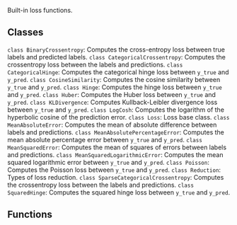 Built-in loss functions.
## Classes
`class BinaryCrossentropy`: Computes the cross-entropy loss between true labels and predicted labels.
`class CategoricalCrossentropy`: Computes the crossentropy loss between the labels and predictions.
`class CategoricalHinge`: Computes the categorical hinge loss between `y_true` and `y_pred`.
`class CosineSimilarity`: Computes the cosine similarity between `y_true` and `y_pred`.
`class Hinge`: Computes the hinge loss between `y_true` and `y_pred`.
`class Huber`: Computes the Huber loss between `y_true` and `y_pred`.
`class KLDivergence`: Computes Kullback-Leibler divergence loss between `y_true` and `y_pred`.
`class LogCosh`: Computes the logarithm of the hyperbolic cosine of the prediction error.
`class Loss`: Loss base class.
`class MeanAbsoluteError`: Computes the mean of absolute difference between labels and predictions.
`class MeanAbsolutePercentageError`: Computes the mean absolute percentage error between `y_true` and `y_pred`.
`class MeanSquaredError`: Computes the mean of squares of errors between labels and predictions.
`class MeanSquaredLogarithmicError`: Computes the mean squared logarithmic error between `y_true` and `y_pred`.
`class Poisson`: Computes the Poisson loss between `y_true` and `y_pred`.
`class Reduction`: Types of loss reduction.
`class SparseCategoricalCrossentropy`: Computes the crossentropy loss between the labels and predictions.
`class SquaredHinge`: Computes the squared hinge loss between `y_true` and `y_pred`.
## Functions
